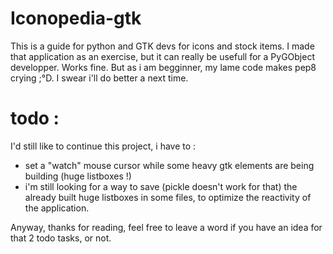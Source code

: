# Iconopedia-gtk
This is a guide for python and GTK devs for icons and stock items. I made that application as an exercise, 
but it can really be usefull for a PyGObject developper. Works fine. But as i am begginner, 
my lame code makes pep8 crying  ;°D. I swear i'll do better a next time.

# todo :
I'd still like to continue this project, i have to :

- set a "watch" mouse cursor while some heavy gtk elements are being building (huge listboxes !)
- i'm still looking for a way to save (pickle doesn't work for that) the already built huge listboxes in some files, 
to optimize the reactivity of the application.

Anyway, thanks for reading, feel free to leave a word if you have an idea for that 2 todo tasks, or not.
